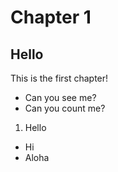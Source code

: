 # Chapter 1

## Hello

This is the first chapter!

* Can you see me?
* Can you count me?

1. Hello
* Hi
* Aloha
